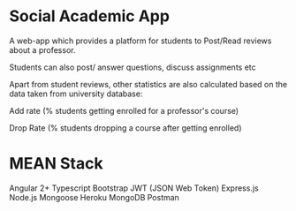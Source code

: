 # Social Academic App

A web-app which provides a platform for students to Post/Read reviews about a professor. 

Students can also post/ answer questions, discuss assignments etc

Apart from student reviews, other statistics are also calculated based on the data taken from university database:    

Add rate (% students getting enrolled for a professor's course) 

Drop Rate (% students dropping a course after getting enrolled)
 
# MEAN Stack

Angular 2+
Typescript
Bootstrap
JWT (JSON Web Token)
Express.js
Node.js
Mongoose
Heroku
MongoDB
Postman
